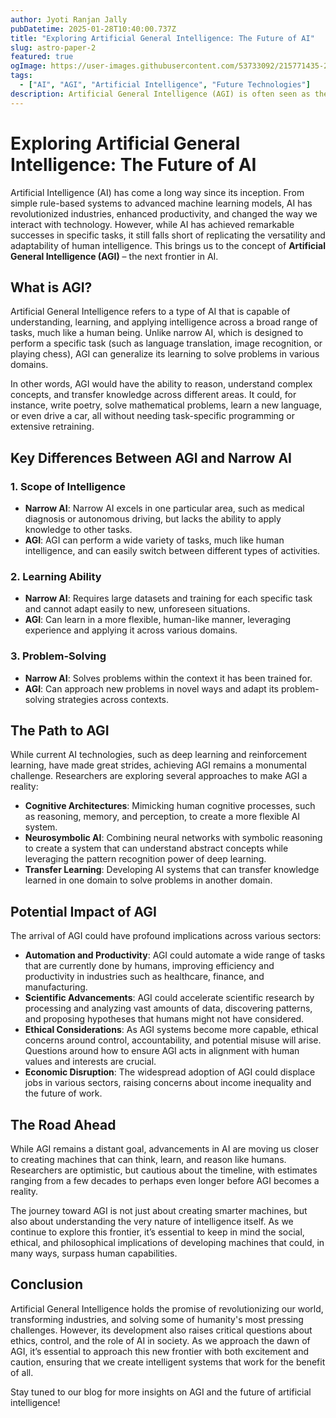 ```yaml
---
author: Jyoti Ranjan Jally
pubDatetime: 2025-01-28T10:40:00.737Z
title: "Exploring Artificial General Intelligence: The Future of AI"
slug: astro-paper-2
featured: true
ogImage: https://user-images.githubusercontent.com/53733092/215771435-25408246-2309-4f8b-a781-1f3d93bdf0ec.png
tags:
  - ["AI", "AGI", "Artificial Intelligence", "Future Technologies"]
description: Artificial General Intelligence (AGI) is often seen as the holy grail of AI. In this article, we explore what AGI is, how it differs from narrow AI, and its potential impact on society.
---
```


# Exploring Artificial General Intelligence: The Future of AI

Artificial Intelligence (AI) has come a long way since its inception. From simple rule-based systems to advanced machine learning models, AI has revolutionized industries, enhanced productivity, and changed the way we interact with technology. However, while AI has achieved remarkable successes in specific tasks, it still falls short of replicating the versatility and adaptability of human intelligence. This brings us to the concept of **Artificial General Intelligence (AGI)** – the next frontier in AI.

## What is AGI?

Artificial General Intelligence refers to a type of AI that is capable of understanding, learning, and applying intelligence across a broad range of tasks, much like a human being. Unlike narrow AI, which is designed to perform a specific task (such as language translation, image recognition, or playing chess), AGI can generalize its learning to solve problems in various domains.

In other words, AGI would have the ability to reason, understand complex concepts, and transfer knowledge across different areas. It could, for instance, write poetry, solve mathematical problems, learn a new language, or even drive a car, all without needing task-specific programming or extensive retraining.

## Key Differences Between AGI and Narrow AI

### 1. **Scope of Intelligence**
   - **Narrow AI**: Narrow AI excels in one particular area, such as medical diagnosis or autonomous driving, but lacks the ability to apply knowledge to other tasks.
   - **AGI**: AGI can perform a wide variety of tasks, much like human intelligence, and can easily switch between different types of activities.

### 2. **Learning Ability**
   - **Narrow AI**: Requires large datasets and training for each specific task and cannot adapt easily to new, unforeseen situations.
   - **AGI**: Can learn in a more flexible, human-like manner, leveraging experience and applying it across various domains.

### 3. **Problem-Solving**
   - **Narrow AI**: Solves problems within the context it has been trained for.
   - **AGI**: Can approach new problems in novel ways and adapt its problem-solving strategies across contexts.

## The Path to AGI

While current AI technologies, such as deep learning and reinforcement learning, have made great strides, achieving AGI remains a monumental challenge. Researchers are exploring several approaches to make AGI a reality:

- **Cognitive Architectures**: Mimicking human cognitive processes, such as reasoning, memory, and perception, to create a more flexible AI system.
- **Neurosymbolic AI**: Combining neural networks with symbolic reasoning to create a system that can understand abstract concepts while leveraging the pattern recognition power of deep learning.
- **Transfer Learning**: Developing AI systems that can transfer knowledge learned in one domain to solve problems in another domain.

## Potential Impact of AGI

The arrival of AGI could have profound implications across various sectors:

- **Automation and Productivity**: AGI could automate a wide range of tasks that are currently done by humans, improving efficiency and productivity in industries such as healthcare, finance, and manufacturing.
- **Scientific Advancements**: AGI could accelerate scientific research by processing and analyzing vast amounts of data, discovering patterns, and proposing hypotheses that humans might not have considered.
- **Ethical Considerations**: As AGI systems become more capable, ethical concerns around control, accountability, and potential misuse will arise. Questions around how to ensure AGI acts in alignment with human values and interests are crucial.
- **Economic Disruption**: The widespread adoption of AGI could displace jobs in various sectors, raising concerns about income inequality and the future of work.

## The Road Ahead

While AGI remains a distant goal, advancements in AI are moving us closer to creating machines that can think, learn, and reason like humans. Researchers are optimistic, but cautious about the timeline, with estimates ranging from a few decades to perhaps even longer before AGI becomes a reality.

The journey toward AGI is not just about creating smarter machines, but also about understanding the very nature of intelligence itself. As we continue to explore this frontier, it’s essential to keep in mind the social, ethical, and philosophical implications of developing machines that could, in many ways, surpass human capabilities.

## Conclusion

Artificial General Intelligence holds the promise of revolutionizing our world, transforming industries, and solving some of humanity's most pressing challenges. However, its development also raises critical questions about ethics, control, and the role of AI in society. As we approach the dawn of AGI, it’s essential to approach this new frontier with both excitement and caution, ensuring that we create intelligent systems that work for the benefit of all.

Stay tuned to our blog for more insights on AGI and the future of artificial intelligence!
